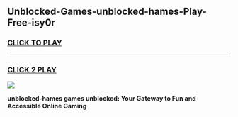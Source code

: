 
## Unblocked-Games-unblocked-hames-Play-Free-isy0r
<h3>
<a href="https://premium76.site?title=unblocked-hames&ref=23A">CLICK TO PLAY</a></h3>
<hr>

<h3>
<a href="https://premium76.site?title=unblocked-hames&ref=23A">CLICK 2 PLAY</a>
  
</h3>

<a href="https://premium76.site?title=unblocked-hames&ref=23A"><img src="https://clearcache.store/games.png"></a>


**unblocked-hames games unblocked: Your Gateway to Fun and Accessible Online Gaming**
